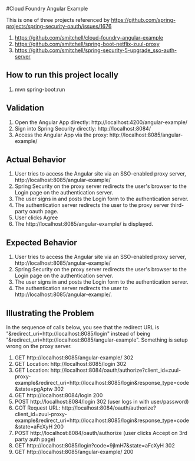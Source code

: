 #Cloud Foundry Angular Example

This is one of three projects referenced by https://github.com/spring-projects/spring-security-oauth/issues/1676
1) https://github.com/smitchell/cloud-foundry-angular-example
2) https://github.com/smitchell/spring-boot-netflix-zuul-proxy
3) https://github.com/smitchell/spring-security-5-upgrade_sso-auth-server

## How to run this project locally

1) mvn spring-boot:run

## Validation

1) Open the Angular App directly: http://localhost:4200/angular-example/
2) Sign into Spring Security directly: http://localhost:8084/
1) Access the Angular App via the proxy: http://localhost:8085/angular-example/

## Actual Behavior
1) User tries to access the Angular site via an SSO-enabled proxy server, http://localhost:8085/angular-example/
2) Spring Security on the proxy server redirects the user's browser to the Login page on the authentication server.
3) The user signs in and posts the Login form to the authentication server.
4) The authentication server redirects the user to the proxy server third-party oauth page.
5) User clicks Agree
6) The http://localhost:8085/angular-example/ is displayed.

## Expected Behavior
1) User tries to access the Angular site via an SSO-enabled proxy server, http://localhost:8085/angular-example/
2) Spring Security on the proxy server redirects the user's browser to the Login page on the authentication server.
3) The user signs in and posts the Login form to the authentication server.
4) The authentication server redirects the user to http://localhost:8085/angular-example/.

## Illustrating the Problem

In the sequence of calls below, you see that the redirect URL is "&redirect_uri=http://localhost:8085/login"
instead of being "&redirect_uri=http://localhost:8085/angular-example". Something is setup wrong on the proxy server.

1) GET http://localhost:8085/angular-example/ 302
2) GET Location: http://localhost:8085/login 302
3) GET Location: http://localhost:8084/oauth/authorize?client_id=zuul-proxy-example&redirect_uri=http://localhost:8085/login&response_type=code&state=pgAptw 302
4) GET http://localhost:8084/login 200
5) POST http://localhost:8084/login 302 (user logs in with user/password)
6) GOT Request URL: http://localhost:8084/oauth/authorize?client_id=zuul-proxy-example&redirect_uri=http://localhost:8085/login&response_type=code&state=aFcXyH 200
7) POST http://localhost:8084/oauth/authorize (user clicks Accept on 3rd party auth page)
8) GET http://localhost:8085/login?code=9jlmH7&state=aFcXyH 302
9) GET http://localhost:8085/angular-example/ 200
